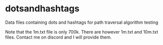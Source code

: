 # dotsandhashtags
Data files containing dots and hashtags for path traversal algorithm testing

Note that the 1m.txt file is only 700k. There are however 1m.txt and 10m.txt files. Contact me on discord and I will provide them.
